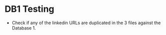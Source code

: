 # DB1 Testing 

- Check if any of the linkedin URLs are duplicated in the 3 files against 
the Database 1. 

